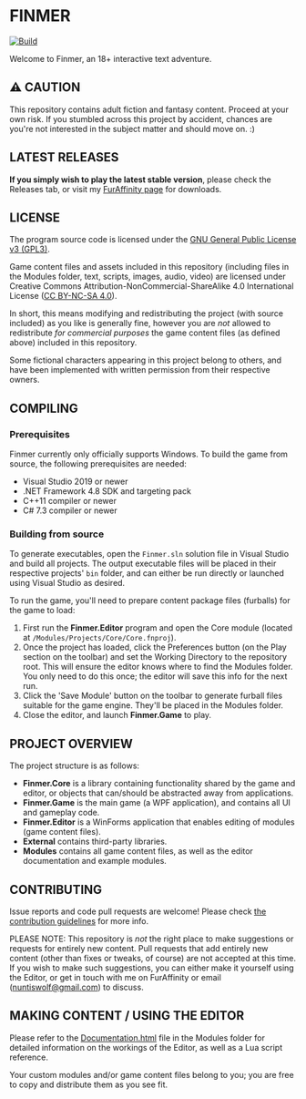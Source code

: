 # FINMER

[![Build](https://github.com/pileofwolves/finmer/actions/workflows/ci.yml/badge.svg?branch=master)](https://github.com/pileofwolves/finmer/actions/workflows/ci.yml)

Welcome to Finmer, an 18+ interactive text adventure.

## :warning: CAUTION

This repository contains adult fiction and fantasy content. Proceed at your own risk. If you stumbled across this project by accident, chances are you're not interested in the subject matter and should move on. :)

## LATEST RELEASES

**If you simply wish to play the latest stable version**, please check the Releases tab, or visit my [FurAffinity page](https://www.furaffinity.net/user/nuntis/) for downloads.

## LICENSE

The program source code is licensed under the [GNU General Public License v3 (GPL3)](LICENSE.md).

Game content files and assets included in this repository (including files in the Modules folder, text, scripts, images, audio, video) are licensed under Creative Commons Attribution-NonCommercial-ShareAlike 4.0 International License ([CC BY-NC-SA 4.0](https://creativecommons.org/licenses/by-nc-sa/4.0/)).

In short, this means modifying and redistributing the project (with source included) as you like is generally fine, however you are *not* allowed to redistribute *for commercial purposes* the game content files (as defined above) included in this repository.

Some fictional characters appearing in this project belong to others, and have been implemented with written permission from their respective owners.

## COMPILING

### Prerequisites

Finmer currently only officially supports Windows. To build the game from source, the following prerequisites are needed:

- Visual Studio 2019 or newer
- .NET Framework 4.8 SDK and targeting pack
- C++11 compiler or newer
- C# 7.3 compiler or newer

### Building from source

To generate executables, open the `Finmer.sln` solution file in Visual Studio and build all projects. The output executable files will be placed in their respective projects' `bin` folder, and can either be run directly or launched using Visual Studio as desired.

To run the game, you'll need to prepare content package files (furballs) for the game to load:

1. First run the **Finmer.Editor** program and open the Core module (located at `/Modules/Projects/Core/Core.fnproj`).
2. Once the project has loaded, click the Preferences button (on the Play section on the toolbar) and set the Working Directory to the repository root. This will ensure the editor knows where to find the Modules folder. You only need to do this once; the editor will save this info for the next run.
3. Click the 'Save Module' button on the toolbar to generate furball files suitable for the game engine. They'll be placed in the Modules folder.
4. Close the editor, and launch **Finmer.Game** to play.

## PROJECT OVERVIEW

The project structure is as follows:

- **Finmer.Core** is a library containing functionality shared by the game and editor, or objects that can/should be abstracted away from applications.
- **Finmer.Game** is the main game (a WPF application), and contains all UI and gameplay code.
- **Finmer.Editor** is a WinForms application that enables editing of modules (game content files).
- **External** contains third-party libraries.
- **Modules** contains all game content files, as well as the editor documentation and example modules.

## CONTRIBUTING

Issue reports and code pull requests are welcome! Please check [the contribution guidelines](.github/CONTRIBUTING.md) for more info.

PLEASE NOTE: This repository is *not* the right place to make suggestions or requests for entirely new content. Pull requests that add entirely new content (other than fixes or tweaks, of course) are not accepted at this time. If you wish to make such suggestions, you can either make it yourself using the Editor, or get in touch with me on FurAffinity or email (nuntiswolf@gmail.com) to discuss.

## MAKING CONTENT / USING THE EDITOR

Please refer to the [Documentation.html](Modules/Projects/Documentation.html) file in the Modules folder for detailed information on the workings of the Editor, as well as a Lua script reference.

Your custom modules and/or game content files belong to you; you are free to copy and distribute them as you see fit.
